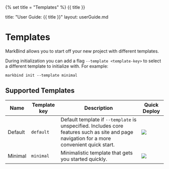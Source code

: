 {% set title = "Templates" %}
<span id="title" class="d-none">{{ title }}</span>

<frontmatter>
  title: "User Guide: {{ title }}"
  layout: userGuide.md
</frontmatter>

# Templates

MarkBind allows you to start off your new project with different templates.

During initialization you can add a flag `--template <template-key>` to select a different template to initialize with. For example:

```
markbind init --template minimal
```

## Supported Templates

Name    | Template key | Description | Quick Deploy
----    | -------      | ----------- | ------------
Default | `default`    | Default template if `--template` is unspecified. Includes core features such as site and page navigation for a more convenient quick start. | <a href="https://app.netlify.com/start/deploy?repository=https://github.com/MarkBind/init-typical-netlify"><img src="https://www.netlify.com/img/deploy/button.svg" /></a>
Minimal | `minimal` | Minimalistic template that gets you started quickly. | <a href="https://app.netlify.com/start/deploy?repository=https://github.com/MarkBind/init-minimal-netlify"><img src="https://www.netlify.com/img/deploy/button.svg" /></a>